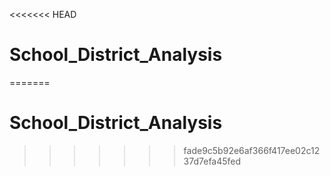 <<<<<<< HEAD
# School_District_Analysis
=======
# School_District_Analysis
>>>>>>> fade9c5b92e6af366f417ee02c1237d7efa45fed
